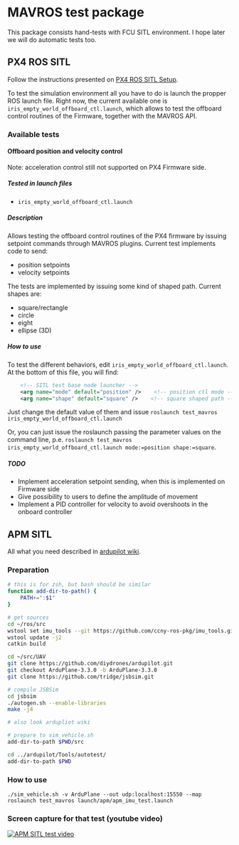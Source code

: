 MAVROS test package
===================

This package consists hand-tests with FCU SITL environment.
I hope later we will do automatic tests too.

PX4 ROS SITL
------------
Follow the instructions presented on [PX4 ROS SITL Setup][px4-sitl-wiki].

To test the simulation environment all you have to do is launch the propper ROS launch file. Right now, the current available one is `iris_empty_world_offboard_ctl.launch`, which allows to test the offboard control routines of the Firmware, together with the MAVROS API.

### Available tests

#### Offboard position and velocity control
Note: acceleration control still not supported on PX4 Firmware side.

##### Tested in launch files

- `iris_empty_world_offboard_ctl.launch`

##### Description

Allows testing the offboard control routines of the PX4 firmware by issuing setpoint commands through MAVROS plugins. Current test implements code to send:

- position setpoints
- velocity setpoints

The tests are implemented by issuing some kind of shaped path. Current shapes are:

- square/rectangle
- circle
- eight
- ellipse (3D)

##### How to use

To test the different behaviors, edit `iris_empty_world_offboard_ctl.launch`. At the bottom of this file, you will find:

```xml
	<!-- SITL test base node launcher -->
    <arg name="mode" default="position" />    <!-- position ctl mode -->
    <arg name="shape" default="square" />    <!-- square shaped path -->
```

Just change the default value of them and issue `roslaunch test_mavros iris_empty_world_offboard_ctl.launch`

Or, you can just issue the roslaunch passing the parameter values on the command line, p.e. `roslaunch test_mavros iris_empty_world_offboard_ctl.launch mode:=position shape:=square`.

##### TODO

- Implement acceleration setpoint sending, when this is implemented on Firmware side
- Give possibility to users to define the amplitude of movement
- Implement a PID controller for velocity to avoid overshoots in the onboard controller



APM SITL
--------

All what you need described in [ardupilot wiki][apm-sitl-wiki].


### Preparation

```sh
# this is for zsh, but bash should be similar
function add-dir-to-path() {
    PATH+=":$1"
}

# get sources
cd ~/ros/src
wstool set imu_tools --git https://github.com/ccny-ros-pkg/imu_tools.git -v indigo
wstool update -j2
catkin build

cd ~/src/UAV
git clone https://github.com/diydrones/ardupilot.git
git checkout ArduPlane-3.3.0 -b ArduPlane-3.3.0
git clone https://github.com/tridge/jsbsim.git

# compile JSBSim
cd jsbsim
./autogen.sh --enable-libraries
make -j4

# also look ardupliot wiki

# prepare to sim_vehicle.sh
add-dir-to-path $PWD/src

cd ../ardupilot/Tools/autotest/
add-dir-to-path $PWD
```


### How to use

```
./sim_vehicle.sh -v ArduPlane --out udp:localhost:15550 --map
roslaunch test_mavros launch/apm/apm_imu_test.launch
```

### Screen capture for that test (youtube video)

[![APM SITL test video](http://img.youtube.com/vi/mUIptiNbmS4/0.jpg)](http://www.youtube.com/watch?v=mUIptiNbmS4)


[apm-sitl-wiki]: http://dev.ardupilot.com/wiki/simulation-2/sitl-simulator-software-in-the-loop/setting-up-sitl-on-linux/
[px4-sitl-wiki]: https://pixhawk.org/dev/ros/sitl
